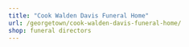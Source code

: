 ```yaml
---
title: "Cook Walden Davis Funeral Home"
url: /georgetown/cook-walden-davis-funeral-home/
shop: funeral directors
---
```

